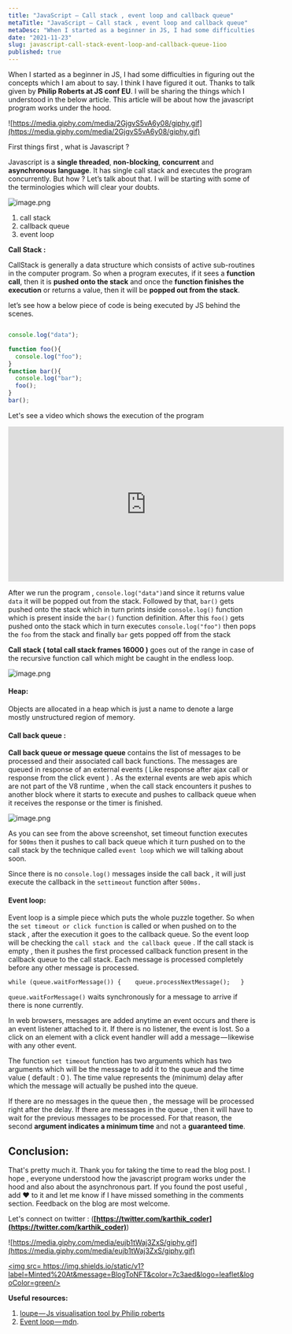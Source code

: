 ```yaml
---
title: "JavaScript — Call stack , event loop and callback queue"
metaTitle: "JavaScript — Call stack , event loop and callback queue"
metaDesc: "When I started as a beginner in JS, I had some difficulties in figuring out the concepts which I am..."
date: "2021-11-23"
slug: javascript-call-stack-event-loop-and-callback-queue-1ioo
published: true
---
```


When I started as a beginner in JS, I had some difficulties in figuring out the concepts which I am about to say. I think I have figured it out. Thanks to talk given by **Philip Roberts at JS conf EU**. I will be sharing the things which I understood in the below article. This article will be about how the javascript program works under the hood.

![https://media.giphy.com/media/2GjgvS5vA6y08/giphy.gif](https://media.giphy.com/media/2GjgvS5vA6y08/giphy.gif)

First things first , what is Javascript ?

Javascript is a **single threaded**, **non-blocking**, **concurrent** and **asynchronous language**. It has single call stack and executes the program concurrently. But how ? Let’s talk about that. I will be starting with some of the terminologies which will clear your doubts.


![image.png](https://cdn.hashnode.com/res/hashnode/image/upload/v1637630893034/Tu5FTDf3Q.png)


1.  call stack
2.  callback queue
3.  event loop

**Call Stack :**

CallStack is generally a data structure which consists of active sub-routines in the computer program. So when a program executes, if it sees a **function call**, then it is **pushed onto the stack** and once the **function finishes the execution** or returns a value, then it will be **popped out from the stack**.

let’s see how a below piece of code is being executed by JS behind the scenes.

```javascript

console.log("data");

function foo(){
  console.log("foo");
}
function bar(){
  console.log("bar");
  foo();
}
bar();

```

Let's see a video which shows the execution of the program

<iframe width="560" height="315" src="https://www.youtube.com/embed/C_TMnIvABos" title="YouTube video player" frameborder="0" allow="accelerometer; autoplay; clipboard-write; encrypted-media; gyroscope; picture-in-picture" allowfullscreen></iframe>

After we run the program , `console.log("data")`and since it returns value `data` it will be popped out from the stack. Followed by that, `bar()` gets pushed onto the stack which in turn prints inside `console.log()` function which is present inside the `bar()` function definition. After this `foo()` gets pushed onto the stack which in turn executes `console.log("foo")` then pops the `foo` from the stack and finally `bar` gets popped off from the stack

**Call stack ( total call stack frames 16000 )** goes out of the range in case of the recursive function call which might be caught in the endless loop.


![image.png](https://cdn.hashnode.com/res/hashnode/image/upload/v1637633082591/81rLlZfOa.png)

#### Heap:

Objects are allocated in a heap which is just a name to denote a large mostly unstructured region of memory.

#### Call back queue :

**Call back queue or message queue** contains the list of messages to be processed and their associated call back functions. The messages are queued in response of an external events ( Like response after ajax call or response from the click event ) . As the external events are web apis which are not part of the V8 runtime , when the call stack encounters it pushes to another block where it starts to execute and pushes to callback queue when it receives the response or the timer is finished.


![image.png](https://cdn.hashnode.com/res/hashnode/image/upload/v1637633101541/B1RFnlMsR.png)

As you can see from the above screenshot, set timeout function executes for `500ms` then it pushes to call back queue which it turn pushed on to the call stack by the technique called `event loop` which we will talking about soon.

Since there is no `console.log()` messages inside the call back , it will just execute the callback in the `settimeout` function after `500ms.`

#### Event loop:

Event loop is a simple piece which puts the whole puzzle together. So when the `set timeout or click function` is called or when pushed on to the stack , after the execution it goes to the callback queue. So the event loop will be checking the `call stack and the callback queue` . If the call stack is empty , then it pushes the first processed callback function present in the callback queue to the call stack. Each message is processed completely before any other message is processed.

`while (queue.waitForMessage()) {    queue.processNextMessage();   }`

`queue.waitForMessage()` waits synchronously for a message to arrive if there is none currently.

In web browsers, messages are added anytime an event occurs and there is an event listener attached to it. If there is no listener, the event is lost. So a click on an element with a click event handler will add a message — likewise with any other event.

The function `set timeout` function has two arguments which has two arguments which will be the message to add it to the queue and the time value ( default : 0 ). The time value represents the (minimum) delay after which the message will actually be pushed into the queue.

If there are no messages in the queue then , the message will be processed right after the delay. If there are messages in the queue , then it will have to wait for the previous messages to be processed. For that reason, the second **argument indicates a minimum time** and not a **guaranteed time**.



## **Conclusion:**

That's pretty much it. Thank you for taking the time to read the blog post. I hope , everyone understood how the javascript program works under the hood and also about the asynchronous part. If you found the post useful , add ❤️ to it and let me know if I have missed something in the comments section. Feedback on the blog are most welcome.


Let's connect on twitter : (**[https://twitter.com/karthik_coder](https://twitter.com/karthik_coder)**)

![https://media.giphy.com/media/eujb1tWaj3ZxS/giphy.gif](https://media.giphy.com/media/eujb1tWaj3ZxS/giphy.gif)


 <a id="HrLP9RkaHBajUK6GnQWhXY5hYkO2" href="https://blogtonft.com"><img src= https://img.shields.io/static/v1?label=Minted%20At&message=BlogToNFT&color=7c3aed&logo=leaflet&logoColor=green/></a>


**Useful resources:**

1.  [loupe — Js visualisation tool by Philip roberts](http://latentflip.com/loupe/?code=JC5vbignYnV0dG9uJywgJ2NsaWNrJywgZnVuY3Rpb24gb25DbGljaygpIHsKICAgIHNldFRpbWVvdXQoZnVuY3Rpb24gdGltZXIoKSB7CiAgICAgICAgY29uc29sZS5sb2coJ1lvdSBjbGlja2VkIHRoZSBidXR0b24hJyk7ICAgIAogICAgfSwgMjAwMCk7Cn0pOwoKY29uc29sZS5sb2coIkhpISIpOwoKc2V0VGltZW91dChmdW5jdGlvbiB0aW1lb3V0KCkgewogICAgY29uc29sZS5sb2coIkNsaWNrIHRoZSBidXR0b24hIik7Cn0sIDUwMDApOwoKY29uc29sZS5sb2coIldlbGNvbWUgdG8gbG91cGUuIik7!!!PGJ1dHRvbj5DbGljayBtZSE8L2J1dHRvbj4%3D)
2.  [Event loop — mdn](https://developer.mozilla.org/en-US/docs/Web/JavaScript/EventLoop).


